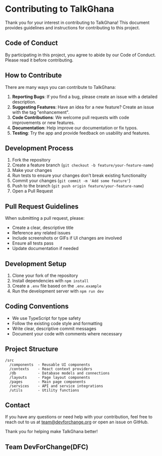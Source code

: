 # Contributing to TalkGhana

Thank you for your interest in contributing to TalkGhana! This document provides guidelines and instructions for contributing to this project.

## Code of Conduct

By participating in this project, you agree to abide by our Code of Conduct. Please read it before contributing.

## How to Contribute

There are many ways you can contribute to TalkGhana:

1. **Reporting Bugs**: If you find a bug, please create an issue with a detailed description.
2. **Suggesting Features**: Have an idea for a new feature? Create an issue with the tag "enhancement".
3. **Code Contributions**: We welcome pull requests with code improvements or new features.
4. **Documentation**: Help improve our documentation or fix typos.
5. **Testing**: Try the app and provide feedback on usability and features.

## Development Process

1. Fork the repository
2. Create a feature branch (`git checkout -b feature/your-feature-name`)
3. Make your changes
4. Run tests to ensure your changes don't break existing functionality
5. Commit your changes (`git commit -m 'Add some feature'`)
6. Push to the branch (`git push origin feature/your-feature-name`)
7. Open a Pull Request

## Pull Request Guidelines

When submitting a pull request, please:

- Create a clear, descriptive title
- Reference any related issues
- Include screenshots or GIFs if UI changes are involved
- Ensure all tests pass
- Update documentation if needed

## Development Setup

1. Clone your fork of the repository
2. Install dependencies with `npm install`
3. Create a `.env` file based on the `.env.example`
4. Run the development server with `npm run dev`

## Coding Conventions

- We use TypeScript for type safety
- Follow the existing code style and formatting
- Write clear, descriptive commit messages
- Document your code with comments where necessary

## Project Structure

```
/src
  /components  - Reusable UI components
  /contexts    - React context providers
  /db          - Database models and connections
  /layouts     - Page layout components
  /pages       - Main page components
  /services    - API and service integrations
  /utils       - Utility functions
```

## Contact

If you have any questions or need help with your contribution, feel free to reach out to us at team@devforchange.org or open an issue on GitHub.

Thank you for helping make TalkGhana better!

## Team DevForChange(DFC)
